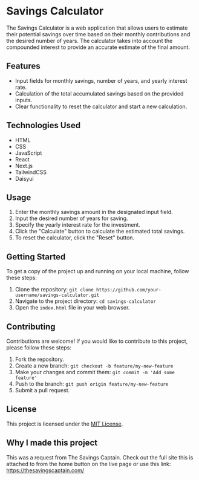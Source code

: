 # Savings Calculator

The Savings Calculator is a web application that allows users to estimate their potential savings over time based on their monthly contributions and the desired number of years. The calculator takes into account the compounded interest to provide an accurate estimate of the final amount.

## Features

- Input fields for monthly savings, number of years, and yearly interest rate.
- Calculation of the total accumulated savings based on the provided inputs.
- Clear functionality to reset the calculator and start a new calculation.

## Technologies Used

- HTML
- CSS
- JavaScript
- React
- Next.js
- TailwindCSS
- Daisyui

## Usage

1. Enter the monthly savings amount in the designated input field.
2. Input the desired number of years for saving.
3. Specify the yearly interest rate for the investment.
4. Click the "Calculate" button to calculate the estimated total savings.
5. To reset the calculator, click the "Reset" button.

## Getting Started

To get a copy of the project up and running on your local machine, follow these steps:

1. Clone the repository: `git clone https://github.com/your-username/savings-calculator.git`
2. Navigate to the project directory: `cd savings-calculator`
3. Open the `index.html` file in your web browser.

## Contributing

Contributions are welcome! If you would like to contribute to this project, please follow these steps:

1. Fork the repository.
2. Create a new branch: `git checkout -b feature/my-new-feature`
3. Make your changes and commit them: `git commit -m 'Add some feature'`
4. Push to the branch: `git push origin feature/my-new-feature`
5. Submit a pull request.

## License

This project is licensed under the [MIT License](https://opensource.org/licenses/MIT).

## Why I made this project

This was a request from The Savings Captain. Check out the full site this is attached to from the home button on the live page
or use this link: <https://thesavingscaptain.com/>
